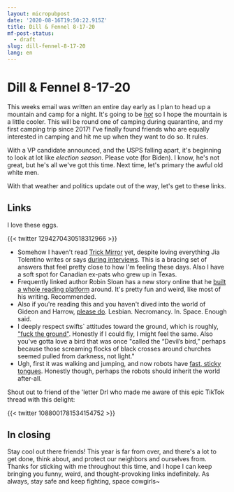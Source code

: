 ```yaml
---
layout: micropubpost
date: '2020-08-16T19:50:22.915Z'
title: Dill & Fennel 8-17-20
mf-post-status:
  - draft
slug: dill-fennel-8-17-20
lang: en
---
```


# Dill & Fennel 8-17-20

This weeks email was written an entire day early as I plan to head up a mountain and camp for a night. It's going to be [*hot*](https://weatherwest.com/archives/7427) so I hope the mountain is a little cooler. This will be round one of camping during quarantine, and my first camping trip since 2017! I've finally found friends who are equally interested in camping and hit me up when they want to do so. It rules.

With a VP candidate announced, and the USPS falling apart, it's beginning to look at lot like *election season*. Please vote (for Biden). I know, he's not great, but he's all we've got this time. Next time, let's primary the awful old white men.

With that weather and politics update out of the way, let's get to these links.

## Links

I love these eggs.

{{< twitter 1294270430518312966 >}}

* Somehow I haven't read [Trick Mirror](https://bookshop.org/books/trick-mirror-reflections-on-self-delusion/9780525510567) yet, despite loving everything Jia Tolentino writes or says [during interviews](https://www.interviewmagazine.com/culture/ask-a-sane-person-jia-tolentino-book-2020-hope). This is a bracing set of answers that feel pretty close to how I'm feeling these days. Also I have a soft spot for Canadian ex-pats who grew up in Texas.
* Frequently linked author Robin Sloan has a new story online that he [built a whole reading platform](https://www.robinsloan.com/books/annabel-scheme-serial/) around. It's pretty fun and weird, like most of his writing. Recommended.
* Also if you're reading this and you haven't dived into the world of Gideon and Harrow, [please do](https://us.macmillan.com/books/9781250313225). Lesbian. Necromancy. In. Space. Enough said.
* I deeply respect swifts` attitudes toward the ground, which is roughly, ["fuck the ground"](https://www.nytimes.com/2020/07/29/magazine/vesper-flights.html). Honestly if I could fly, I might feel the same. Also you've gotta love a bird that was once "called the “Devil’s bird,” perhaps because those screaming flocks of black crosses around churches seemed pulled from darkness, not light."
* Ugh, first it was walking and jumping, and now robots have [fast, sticky tongues](https://gizmodo.com/this-lightning-fast-robotic-tongue-ensures-youll-snatch-1844726672). Honestly though, perhaps the robots should inherit the world after-all.

Shout out to friend of the 'letter Drl who made me aware of this epic TikTok thread with this delight:

{{< twitter 1088001781534154752 >}}

## In closing

Stay cool out there friends! This year is far from over, and there's a lot to get done, think about, and protect our neighbors and ourselves from. Thanks for sticking with me throughout this time, and I hope I can keep bringing you funny, weird, and thought-provoking links indefinitely. As always, stay safe and keep fighting, space cowgirls~
